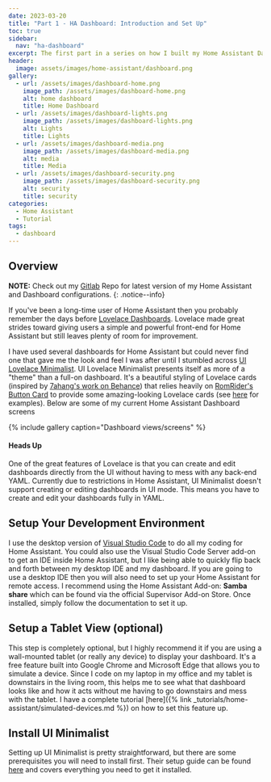 ```yaml
---
date: 2023-03-20
title: "Part 1 - HA Dashboard: Introduction and Set Up"
toc: true
sidebar: 
  nav: "ha-dashboard"
excerpt: The first part in a series on how I built my Home Assistant Dashboard with UI Lovelace Minimalist.
header:
  image: assets/images/home-assistant/dashboard.png
gallery:
  - url: /assets/images/dashboard-home.png
    image_path: /assets/images/dashboard-home.png
    alt: home dashboard
    title: Home Dashboard
  - url: /assets/images/dashboard-lights.png
    image_path: /assets/images/dashboard-lights.png
    alt: Lights
    title: Lights
  - url: /assets/images/dashboard-media.png
    image_path: /assets/images/dashboard-media.png
    alt: media
    title: Media
  - url: /assets/images/dashboard-security.png
    image_path: /assets/images/dashboard-security.png
    alt: security
    title: security
categories: 
  - Home Assistant
  - Tutorial
tags:
  - dashboard
---
```


## Overview

**NOTE:** Check out my [Gitlab](https://gitlab.com/atxcoder_smart_home/home-assistant-config) Repo for latest version of my Home Assistant and Dashboard configurations.
{: .notice--info}


If you've been a long-time user of Home Assistant then you probably remember the days before [Lovelace Dashboards](https://www.home-assistant.io/dashboards/). Lovelace made great strides toward giving users a simple and powerful front-end for Home Assistant but still leaves plenty of room for improvement.

I have used several dashboards for Home Assistant but could never find one that gave me the look and feel I was after until I stumbled across [UI Lovelace Minimalist](https://ui-lovelace-minimalist.github.io/UI/). UI Lovelace Minimalist presents itself as more of a "theme" than a full-on dashboard. It's a beautiful styling of Lovelace cards (inspired by [7ahang's work on Behance](https://www.behance.net/gallery/88433905/Redesign-Smart-Home)) that relies heavily on [RomRider's Button Card](https://github.com/custom-cards/button-card) to provide some amazing-looking Lovelace cards (see [here](https://ui-lovelace-minimalist.github.io/UI/usage/cards/card_battery/) for examples). Below are some of my current Home Assistant Dashboard screens 

{% include gallery caption="Dashboard views/screens" %}

<div class="notice--warning">
  <h4>Heads Up</h4>
  <p>One of the great features of Lovelace is that you can create and edit dashboards directly from the UI without having to mess with any back-end YAML. Currently due to restrictions in Home Assistant, UI Minimalist doesn't support creating or editing dashboards in UI mode. This means you have to create and edit your dashboards fully in YAML.</p>
</div>



## Setup Your Development Environment

I use the desktop version of [Visual Studio Code](https://code.visualstudio.com/) to do all my coding for Home Assistant. You could also use the Visual Studio Code Server add-on to get an IDE inside Home Assistant, but I like being able to quickly flip back and forth between my desktop IDE and my dashboard. If you are going to use a desktop IDE then you will also need to set up your Home Assistant for remote access. I recommend using the Home Assistant Add-on: **Samba share** which can be found via the official Supervisor Add-on Store. Once installed, simply follow the documentation to set it up.

## Setup a Tablet View (optional)

This step is completely optional, but I highly recommend it if you are using a wall-mounted tablet (or really any device) to display your dashboard. It's a free feature built into Google Chrome and Microsoft Edge that allows you to simulate a device. Since I code on my laptop in my office and my tablet is downstairs in the living room, this helps me to see what that dashboard looks like and how it acts without me having to go downstairs and mess with the tablet. I have a complete tutorial [here]({% link _tutorials/home-assistant/simulated-devices.md %}) on how to set this feature up.

## Install UI Minimalist

Setting up UI Minimalist is pretty straightforward, but there are some prerequisites you will need to install first. Their setup guide can be found [here](https://ui-lovelace-minimalist.github.io/UI/setup/download/) and covers everything you need to get it installed.


